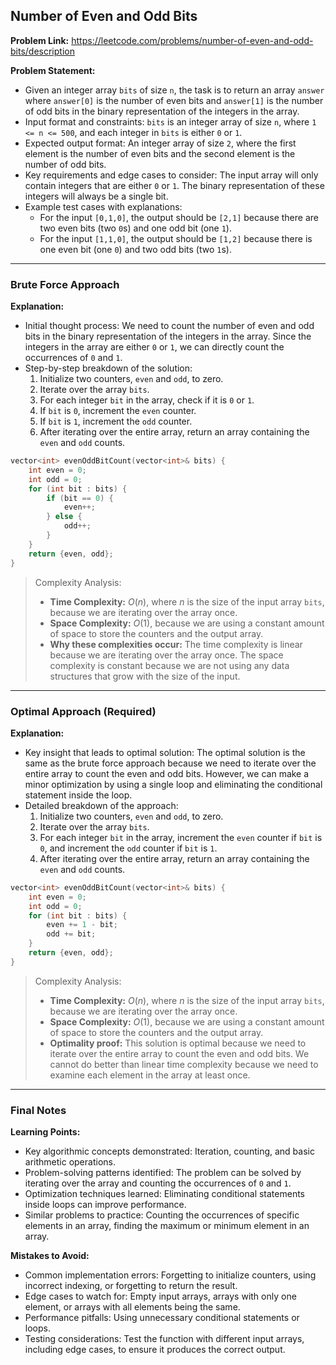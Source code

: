 ## Number of Even and Odd Bits
**Problem Link:** https://leetcode.com/problems/number-of-even-and-odd-bits/description

**Problem Statement:**
- Given an integer array `bits` of size `n`, the task is to return an array `answer` where `answer[0]` is the number of even bits and `answer[1]` is the number of odd bits in the binary representation of the integers in the array.
- Input format and constraints: `bits` is an integer array of size `n`, where `1 <= n <= 500`, and each integer in `bits` is either `0` or `1`.
- Expected output format: An integer array of size `2`, where the first element is the number of even bits and the second element is the number of odd bits.
- Key requirements and edge cases to consider: The input array will only contain integers that are either `0` or `1`. The binary representation of these integers will always be a single bit.
- Example test cases with explanations:
  - For the input `[0,1,0]`, the output should be `[2,1]` because there are two even bits (two `0`s) and one odd bit (one `1`).
  - For the input `[1,1,0]`, the output should be `[1,2]` because there is one even bit (one `0`) and two odd bits (two `1`s).

---

### Brute Force Approach

**Explanation:**
- Initial thought process: We need to count the number of even and odd bits in the binary representation of the integers in the array. Since the integers in the array are either `0` or `1`, we can directly count the occurrences of `0` and `1`.
- Step-by-step breakdown of the solution:
  1. Initialize two counters, `even` and `odd`, to zero.
  2. Iterate over the array `bits`.
  3. For each integer `bit` in the array, check if it is `0` or `1`.
  4. If `bit` is `0`, increment the `even` counter.
  5. If `bit` is `1`, increment the `odd` counter.
  6. After iterating over the entire array, return an array containing the `even` and `odd` counts.

```cpp
vector<int> evenOddBitCount(vector<int>& bits) {
    int even = 0;
    int odd = 0;
    for (int bit : bits) {
        if (bit == 0) {
            even++;
        } else {
            odd++;
        }
    }
    return {even, odd};
}
```

> Complexity Analysis:
> - **Time Complexity:** $O(n)$, where $n$ is the size of the input array `bits`, because we are iterating over the array once.
> - **Space Complexity:** $O(1)$, because we are using a constant amount of space to store the counters and the output array.
> - **Why these complexities occur:** The time complexity is linear because we are iterating over the array once. The space complexity is constant because we are not using any data structures that grow with the size of the input.

---

### Optimal Approach (Required)

**Explanation:**
- Key insight that leads to optimal solution: The optimal solution is the same as the brute force approach because we need to iterate over the entire array to count the even and odd bits. However, we can make a minor optimization by using a single loop and eliminating the conditional statement inside the loop.
- Detailed breakdown of the approach:
  1. Initialize two counters, `even` and `odd`, to zero.
  2. Iterate over the array `bits`.
  3. For each integer `bit` in the array, increment the `even` counter if `bit` is `0`, and increment the `odd` counter if `bit` is `1`.
  4. After iterating over the entire array, return an array containing the `even` and `odd` counts.

```cpp
vector<int> evenOddBitCount(vector<int>& bits) {
    int even = 0;
    int odd = 0;
    for (int bit : bits) {
        even += 1 - bit;
        odd += bit;
    }
    return {even, odd};
}
```

> Complexity Analysis:
> - **Time Complexity:** $O(n)$, where $n$ is the size of the input array `bits`, because we are iterating over the array once.
> - **Space Complexity:** $O(1)$, because we are using a constant amount of space to store the counters and the output array.
> - **Optimality proof:** This solution is optimal because we need to iterate over the entire array to count the even and odd bits. We cannot do better than linear time complexity because we need to examine each element in the array at least once.

---

### Final Notes

**Learning Points:**
- Key algorithmic concepts demonstrated: Iteration, counting, and basic arithmetic operations.
- Problem-solving patterns identified: The problem can be solved by iterating over the array and counting the occurrences of `0` and `1`.
- Optimization techniques learned: Eliminating conditional statements inside loops can improve performance.
- Similar problems to practice: Counting the occurrences of specific elements in an array, finding the maximum or minimum element in an array.

**Mistakes to Avoid:**
- Common implementation errors: Forgetting to initialize counters, using incorrect indexing, or forgetting to return the result.
- Edge cases to watch for: Empty input arrays, arrays with only one element, or arrays with all elements being the same.
- Performance pitfalls: Using unnecessary conditional statements or loops.
- Testing considerations: Test the function with different input arrays, including edge cases, to ensure it produces the correct output.